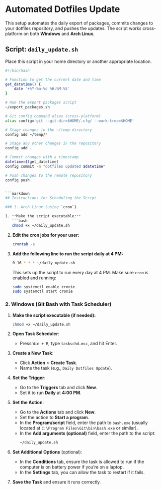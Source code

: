 
# Automated Dotfiles Update

This setup automates the daily export of packages, commits changes to your dotfiles repository, and pushes the updates. The script works cross-platform on both **Windows** and **Arch Linux**.

## Script: `daily_update.sh`

Place this script in your home directory or another appropriate location.

```bash
#!/bin/bash

# Function to get the current date and time
get_datetime() {
    date '+%Y-%m-%d %H:%M:%S'
}

# Run the export packages script
~/export_packages.sh

# Git config command alias (cross-platform)
alias config='git --git-dir=$HOME/.cfg/ --work-tree=$HOME'

# Stage changes in the ~/temp directory
config add ~/temp/*

# Stage any other changes in the repository
config add .

# Commit changes with a timestamp
datetime=$(get_datetime)
config commit -m "dotfiles updated $datetime"

# Push changes to the remote repository
config push


```markdown
## Instructions for Scheduling the Script

### 1. Arch Linux (using `cron`)

1. **Make the script executable:**
   ```bash
   chmod +x ~/daily_update.sh
   ```

2. **Edit the cron jobs for your user:**
   ```bash
   crontab -e
   ```

3. **Add the following line to run the script daily at 4 PM:**
   ```bash
   0 16 * * * ~/daily_update.sh
   ```
   This sets up the script to run every day at 4 PM. Make sure `cron` is enabled and running:
   ```bash
   sudo systemctl enable cronie
   sudo systemctl start cronie
   ```

### 2. Windows (Git Bash with Task Scheduler)

1. **Make the script executable (if needed):**
   ```bash
   chmod +x ~/daily_update.sh
   ```

2. **Open Task Scheduler**:
   - Press `Win + R`, type `taskschd.msc`, and hit Enter.

3. **Create a New Task**:
   - Click **Action** > **Create Task**.
   - Name the task (e.g., `Daily Dotfiles Update`).

4. **Set the Trigger**:
   - Go to the **Triggers** tab and click **New**.
   - Set it to run **Daily** at **4:00 PM**.

5. **Set the Action**:
   - Go to the **Actions** tab and click **New**.
   - Set the action to **Start a program**.
   - In the **Program/script** field, enter the path to `bash.exe` (usually located at `C:\Program Files\Git\bin\bash.exe` or similar).
   - In the **Add arguments (optional)** field, enter the path to the script:
     ```bash
     ~/daily_update.sh
     ```

6. **Set Additional Options** (optional):
   - In the **Conditions** tab, ensure the task is allowed to run if the computer is on battery power if you’re on a laptop.
   - In the **Settings** tab, you can allow the task to restart if it fails.

7. **Save the Task** and ensure it runs correctly.
```
